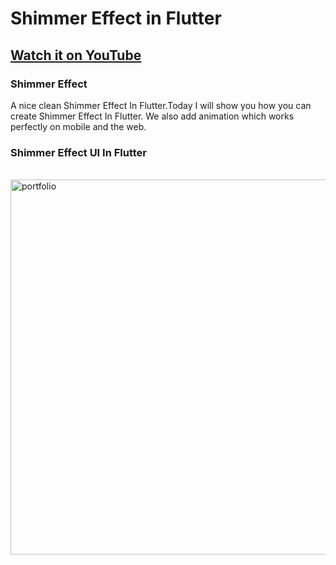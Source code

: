 # Shimmer Effect in Flutter

## [Watch it on YouTube](https://youtu.be/PovMjTs-huw)

### Shimmer Effect

A nice clean Shimmer Effect In Flutter.Today I will show you how you can create Shimmer Effect In Flutter. We also add animation which works perfectly on mobile and the web.

### Shimmer Effect UI In Flutter

<br>
<img src="https://user-images.githubusercontent.com/65107679/169696922-de400637-9f3e-4461-9580-54f40a9bc18a.png" alt="portfolio" width="600">
